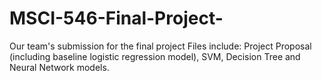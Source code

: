 # MSCI-546-Final-Project-
Our team's submission for the final project
Files include: Project Proposal (including baseline logistic regression model), SVM, Decision Tree and Neural Network models. 

